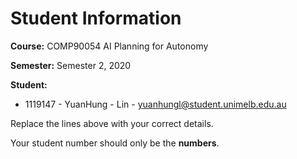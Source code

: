 # Student Information

**Course:** COMP90054 AI Planning for Autonomy

**Semester:** Semester 2, 2020

**Student:** 

* 1119147 - YuanHung - Lin - yuanhungl@student.unimelb.edu.au

Replace the lines above with your correct details.

Your student number should only be the **numbers**.

